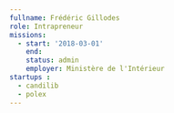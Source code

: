 ```yaml
---
fullname: Frédéric Gillodes
role: Intrapreneur
missions:
  - start: '2018-03-01'
    end:
    status: admin
    employer: Ministère de l'Intérieur
startups :
  - candilib
  - polex
---
```

